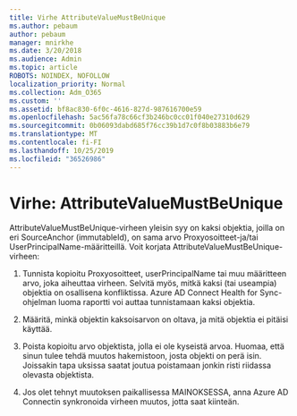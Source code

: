 ```yaml
---
title: Virhe AttributeValueMustBeUnique
ms.author: pebaum
author: pebaum
manager: mnirkhe
ms.date: 3/20/2018
ms.audience: Admin
ms.topic: article
ROBOTS: NOINDEX, NOFOLLOW
localization_priority: Normal
ms.collection: Adm_O365
ms.custom: ''
ms.assetid: bf8ac830-6f0c-4616-827d-987616700e59
ms.openlocfilehash: 5ac56fa78c66cf3b246bc0cc01f040e27310d629
ms.sourcegitcommit: 0b06093dabd685f76cc39b1d7c0f8b03883b6e79
ms.translationtype: MT
ms.contentlocale: fi-FI
ms.lasthandoff: 10/25/2019
ms.locfileid: "36526986"
---
```

# <a name="error-attributevaluemustbeunique"></a>Virhe: AttributeValueMustBeUnique

AttributeValueMustBeUnique-virheen yleisin syy on kaksi objektia, joilla on eri SourceAnchor (immutableId), on sama arvo Proxyosoitteet-ja/tai UserPrincipalName-määritteillä. Voit korjata AttributeValueMustBeUnique-virheen:
  
1. Tunnista kopioitu Proxyosoitteet, userPrincipalName tai muu määritteen arvo, joka aiheuttaa virheen. Selvitä myös, mitkä kaksi (tai useampia) objektia on osallisena konfliktissa. Azure AD Connect Health for Sync-ohjelman luoma raportti voi auttaa tunnistamaan kaksi objektia.
    
2. Määritä, minkä objektin kaksoisarvon on oltava, ja mitä objektia ei pitäisi käyttää.
    
3. Poista kopioitu arvo objektista, jolla ei ole kyseistä arvoa. Huomaa, että sinun tulee tehdä muutos hakemistoon, josta objekti on perä isin. Joissakin tapa uksissa saatat joutua poistamaan jonkin risti riidassa olevasta objektista.
    
4. Jos olet tehnyt muutoksen paikallisessa MAINOKSESSA, anna Azure AD Connectin synkronoida virheen muutos, jotta saat kiinteän.
    

